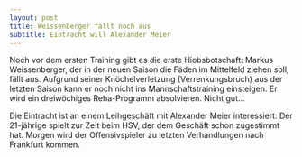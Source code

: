 ```yaml
---
layout: post
title: Weissenberger fällt noch aus
subtitle: Eintracht will Alexander Meier
---
```


Noch vor dem ersten Training gibt es die erste Hiobsbotschaft: Markus Weissenberger, der in der neuen Saison die Fäden im Mittelfeld ziehen soll, fällt aus. Aufgrund seiner Knöchelverletzung (Verrenkungsbruch) aus der letzten Saison kann er noch nicht ins Mannschaftstraining einsteigen. Er wird ein dreiwöchiges Reha-Programm absolvieren. Nicht gut...

Die Eintracht ist an einem Leihgeschäft mit Alexander Meier interessiert: Der 21-jährige spielt zur Zeit beim HSV, der dem Geschäft schon zugestimmt hat. Morgen wird der Offensivspieler zu letzten Verhandlungen nach Frankfurt kommen.
